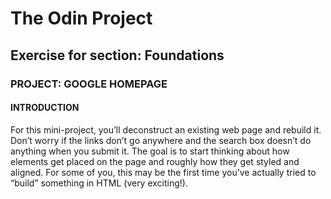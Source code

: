 <h1>The Odin Project</h1>
<h2>Exercise for section: Foundations</h2>

<h3>PROJECT: GOOGLE HOMEPAGE</h3>

<h4>INTRODUCTION</h4>

For this mini-project, you’ll deconstruct an existing web page and rebuild it. Don’t worry if the links don’t go anywhere and the search box doesn’t do anything when you submit it. The goal is to start thinking about how elements get placed on the page and roughly how they get styled and aligned. For some of you, this may be the first time you’ve actually tried to “build” something in HTML (very exciting!).
